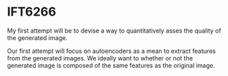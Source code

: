 # IFT6266

My first attempt will be to devise a way to quantitatively asses the quality of the generated image.

Our first attempt will focus on autoencoders as a mean to extract features from the generated images. 
We ideally want to whether or not the generated image is composed of the same features as the original image.   